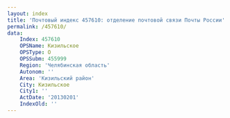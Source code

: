 ```yaml
---
layout: index
title: 'Почтовый индекс 457610: отделение почтовой связи Почты России'
permalink: /457610/
data:
    Index: 457610
    OPSName: Кизильское
    OPSType: О
    OPSSubm: 455999
    Region: 'Челябинская область'
    Autonom: ''
    Area: 'Кизильский район'
    City: Кизильское
    City1: ''
    ActDate: '20130201'
    IndexOld: ''
---
```

